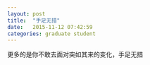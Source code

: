 ```yaml
---
layout: post
title:  "手足无措"
date:   2015-11-12 07:42:59
categories: graduate student
---
```


更多的是你不敢去面对突如其来的变化，手足无措
